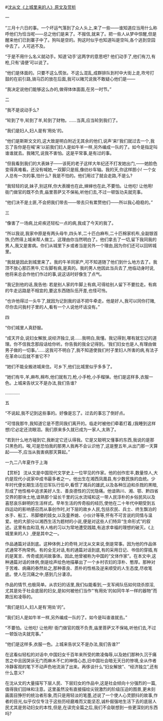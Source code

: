 #[沈从文《上城里来的人》原文及赏析](https://www.vrrw.net/wx/15048.html)

一

“三月十六日的事。一个坏运气落到了众人头上,来了一些——谁知道应当用什么称呼他们为恰当呢——总之他们是来了。不报信,就来了。把一些人从梦中惊醒,但是醒来他们已到寨子中了。狗叫是空的。狗这时似乎也知道叫是空叫,各个逃到空园中去了。人可逃不及。

“于是不用什么名义就动手。知道‘动手’这两字的意思吧? 他们动手了,他们有刀,有枪,只有‘请便’可以说了。

“他们是体面的。只要不这么慌张。不这么混乱,成群排队到村中大街上走,吹号打鼓的在前引路,骑马匹的放在后面,我可以赌咒说我不敢疑心他们是——

“我决定说他们能够这么办的,做得体体面面,在另一时节。”

二

“我不是说动手么?

“轮到了牛,轮到了羊,轮到了财物。……当真,应当轮到我们了。

“我们是妇人,妇人是有‘用处’的。

“他们是斯斯文文的,这大致是明白附近无其余的他们,说声‘来!’我们就过去一个,我忘了告你是在喊‘来’以前我们妇人是如牛羊一样,另外编成一队的了。如今是指定叫谁谁就去。我赌咒,说我不害怕。这是平常事,是有过的事。

“但我看到我们的大表妹子——该死的老子这样大年纪还不打发她出门,——她脸色变得真难看。还没有喊她,一双脚只是摇,像纺纱车轴。我的天,你这样胆小! 一个女人总有一次的事,怕什么? 我是不怕的。他们用过了就会走路,不是么?

“我轻轻的说,妹子,别这样,你大表嫂也在此,婶婶也在此,不要怕。让他吃! 让他用! 衙门做官的既不负责,庙里菩萨又不保祐,听他们去,不过一顿饭功夫就完事。

“他们决不是土匪,不会把我们带去——带去只有累赘他们——所以我心稳稳的。”

三

“像害了一场病,比疟疾还轻松一点的病,我成了今天的我了。

“所以我说,我家中原是有两头母牛,四头羊,二十匹白麻布,二十匹棉家机布,全副银首饰,仍然得上城来帮人做工。这理由你当然明白了。他们拿去了一切,留下我同我的男人,我又是害病。你们从城里下乡或者当是另外一个理由,因为你们还可以回转城里。

“我就是因此到城里来了。我的牛羊同家产,可不知道随了他们到什么地方去了。我顶不放心那匹黑牛,它左脚有病,是真的。我的男人他因此当兵去了,他临动身时说,他将来总会作他们作过的事,说这话时好像生了点气。

“我记到他的话,我告他: 若是别人家的牛脚上有病,可得给别人留下不要拉走。有病的牛走远路是不相宜的,要这东西随队伍开差,也怪可怜。

“也许他得过一头牛了,就因为记到我的话不把牛牵走。他是好人,我可以同你打赌,尽你去问我村子里的人,看有一个人说他坏话没有。”

四

“你们城里人真舒服。

“成天开会,说妇女解放,说经济独立,说……我明白,我懂。我记得到,哪有就忘记的道理。你不信我念那段话给你听。你告我的我全记得到。‘我们妇女也是人,有理由做男子做的一切事。’……这我可不明白了,我不知道使我们村子里妇人所害的病,有法子在革命以后就不害它不?

“她们不能全搬进城来住。可乡下,他们比城里似乎多多了。

“她们有牛,羊,麻布,棉布,他们就有刀,枪,小手枪,小手榴弹。他们是这样多,衣服一色。上城来告状又不是办法,我们告谁?

…………

五

“不说起,我不记到这些事的。好像是忘了。过去的事忘了倒好点。

“可惜我那牛,我知道它是不愿同我们离开的。临走时被他们牵着打着,(我睡到这样想)它必定还流眼泪。我们原来多久就已成为一家人,太熟了。

“若到什么地方碰到它,我断定它还认得我。它是又聪明又懂事的东西,我说的是那只黑色的。唉,可是恐怕我的那男人我再不会认识他了,这是整五年,从出门那一天算起——不,应当从我害病那天算起。”

一九二八年夏作于上海



【赏析】 沈从文是中国现代文学史上一位罕见的作家。他的创作宏丰,数量惊人,大约是现代小说家中成书最多者之一。他出生在湘西凤凰县,有少数民族的血统。少年时代便长期生活在旧军队行伍中,看惯了湘兵的雄武,以及各种压迫和杀戮的黑暗,形成了他性格中追求美好人生、善良德性的沉忧隐痛。他谙熟川、湘、鄂、黔四省交界的那块土地,谙熟那个延长千里的沅水流域和这一带人民淳朴的乡俗民风以及喜怒哀乐鲜明的生活样式。早年生活的传奇般的经历,使他在二十年代中期受到五四运动的影响感召而从事创作时,对下层的故乡人民,包括农民、兵士、终生飘泊的水手、船工、吊脚楼的妓女,以及童养媳、小伙计等等,怀有不可言说的同情与温爱。他的大部分以湘西生活为题材的小说,便是对这些人们特异“生命形式”的叙述。这里有血和泪,有人格的习以为常地遭受践踏,有追求幸福的理想的破灭。《上城里来的人》,便是其中之一。

作品通篇对话到底。这种体例上的奇特,对沈从文来说,倒是常事。因为他的作品体式通常不拘常例。有的全无对话,有的通篇对话到底,有的采用日记、书信的穿插,有的是寓言、传奇或民间故事体。因此,他曾被称为中国的“文体作家”。在本文中,这种通篇对话的体例,倒是绘声绘色地描摹出了一个乡村农妇的淳朴、憨厚。那种对于苦难、病痛的泰然处之,那种善良、质朴的性格及逆来顺受的人生态度,尽收笔底。使人在沉痛之中,感到几分凄凉。

作品的情节,也极简单。从农妇的话里,我们似能看到,一支军阀队伍如何烧杀掠淫,尤其是处于社会底层的妇女,是如何被他们当作“‘有用处’的如同牛羊一样的器物”而欺压和凌辱的。

“我们是妇人,妇人是有‘用处’的”。

“我们妇人是如牛羊一样,另外编成一队的了。如今是叫谁谁就去。”

“不要怕。让他吃! 让他用! 衙门做官的既不负责,庙里菩萨又不保祐,听他们去,不过一顿饭功夫就完事。”

“他们是这样多,衣服一色。上城来告状又不是办法,我们告谁?”

在这看似轻松的对话中,中国妇女千百年来所受的欺凌侮辱,以及她们那种久沉于痛苦之中且因哭诉无门而麻木不仁的神情心态,旧中国社会暗无天日的惨境,全从作者冷静客观的笔下不动声色地流淌了出来。再侈谈什么“妇女解放”、“经济独立”,还有什么意义?

在沈从文的大量描写下层人民、下层妇女的作品中,这是社会倾向十分强烈的一篇,值得我们回味和注意。这里虽然没有直接描绘尖锐激烈的阶级压迫的图景,更未刻画面目狰狞的统治者形象,而只是用轻淡的笔墨,述说了一个使人心灵颤抖的故事,作者的目光,似乎仅仅专注于这些历经磨难而又能坚忍,诚朴倔强地生活下去的底层人民尤其是劳动妇女的本性,但是,在读完全篇之后,我们不会联想到一些更深刻的东西吗?

